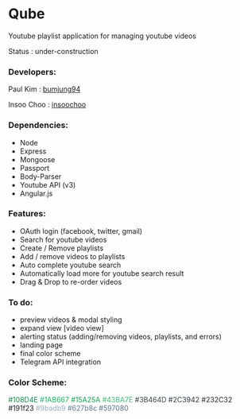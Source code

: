 Qube
==========

Youtube playlist application for managing youtube videos

Status : under-construction

### Developers:

Paul Kim : [bumjung94](https://github.com/bumjung94)

Insoo Choo : [insoochoo](https://github.com/insoochoo)

### Dependencies:

   * Node
   * Express
   * Mongoose
   * Passport
   * Body-Parser
   * Youtube API (v3)
   * Angular.js

### Features:

   * OAuth login (facebook, twitter, gmail)
   * Search for youtube videos
   * Create / Remove playlists
   * Add / remove videos to playlists
   * Auto complete youtube search
   * Automatically load more for youtube search result
   * Drag & Drop to re-order videos

### To do:

   * preview videos & modal styling
   * expand view [video view]
   * alerting status (adding/removing videos, playlists, and errors)
   * landing page
   * final color scheme
   * Telegram API integration

### Color Scheme:
<span style="color: #108D4E">#108D4E</span>
<span style="color: #1AB667">#1AB667</span>
<span style="color: #15A25A">#15A25A</span>
<span style="color: #43BA7E">#43BA7E</span>
<span style="color: #3B464D">#3B464D</span>
<span style="color: #2C3942">#2C3942</span>
<span style="color: #232C32">#232C32</span>
<span style="color: #191f23">#191f23</span>
<span style="color: #9badb9">#9badb9</span>
<span style="color: #627b8c">#627b8c</span>
<span style="color: #597080">#597080</span>
